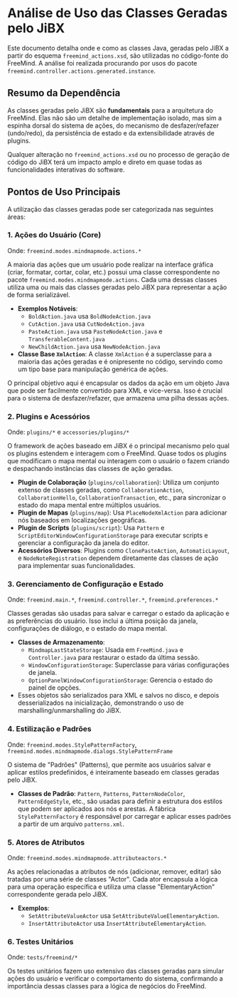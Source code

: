 # Análise de Uso das Classes Geradas pelo JiBX

Este documento detalha onde e como as classes Java, geradas pelo JiBX a partir do esquema `freemind_actions.xsd`, são utilizadas no código-fonte do FreeMind. A análise foi realizada procurando por usos do pacote `freemind.controller.actions.generated.instance`.

## Resumo da Dependência

As classes geradas pelo JiBX são **fundamentais** para a arquitetura do FreeMind. Elas não são um detalhe de implementação isolado, mas sim a espinha dorsal do sistema de ações, do mecanismo de desfazer/refazer (undo/redo), da persistência de estado e da extensibilidade através de plugins.

Qualquer alteração no `freemind_actions.xsd` ou no processo de geração de código do JiBX terá um impacto amplo e direto em quase todas as funcionalidades interativas do software.

## Pontos de Uso Principais

A utilização das classes geradas pode ser categorizada nas seguintes áreas:

### 1. Ações do Usuário (Core)

Onde: `freemind.modes.mindmapmode.actions.*`

A maioria das ações que um usuário pode realizar na interface gráfica (criar, formatar, cortar, colar, etc.) possui uma classe correspondente no pacote `freemind.modes.mindmapmode.actions`. Cada uma dessas classes utiliza uma ou mais das classes geradas pelo JiBX para representar a ação de forma serializável.

-   **Exemplos Notáveis**:
    -   `BoldAction.java` usa `BoldNodeAction.java`
    -   `CutAction.java` usa `CutNodeAction.java`
    -   `PasteAction.java` usa `PasteNodeAction.java` e `TransferableContent.java`
    -   `NewChildAction.java` usa `NewNodeAction.java`
-   **Classe Base `XmlAction`**: A classe `XmlAction` é a superclasse para a maioria das ações geradas e é onipresente no código, servindo como um tipo base para manipulação genérica de ações.

O principal objetivo aqui é encapsular os dados da ação em um objeto Java que pode ser facilmente convertido para XML e vice-versa. Isso é crucial para o sistema de desfazer/refazer, que armazena uma pilha dessas ações.

### 2. Plugins e Acessórios

Onde: `plugins/*` e `accessories/plugins/*`

O framework de ações baseado em JiBX é o principal mecanismo pelo qual os plugins estendem e interagem com o FreeMind. Quase todos os plugins que modificam o mapa mental ou interagem com o usuário o fazem criando e despachando instâncias das classes de ação geradas.

-   **Plugin de Colaboração** (`plugins/collaboration`): Utiliza um conjunto extenso de classes geradas, como `CollaborationAction`, `CollaborationHello`, `CollaborationTransaction`, etc., para sincronizar o estado do mapa mental entre múltiplos usuários.
-   **Plugin de Mapas** (`plugins/map`): Usa `PlaceNodeXmlAction` para adicionar nós baseados em localizações geográficas.
-   **Plugin de Scripts** (`plugins/script`): Usa `Pattern` e `ScriptEditorWindowConfigurationStorage` para executar scripts e gerenciar a configuração da janela do editor.
-   **Acessórios Diversos**: Plugins como `ClonePasteAction`, `AutomaticLayout`, e `NodeNoteRegistration` dependem diretamente das classes de ação para implementar suas funcionalidades.

### 3. Gerenciamento de Configuração e Estado

Onde: `freemind.main.*`, `freemind.controller.*`, `freemind.preferences.*`

Classes geradas são usadas para salvar e carregar o estado da aplicação e as preferências do usuário. Isso inclui a última posição da janela, configurações de diálogo, e o estado do mapa mental.

-   **Classes de Armazenamento**:
    -   `MindmapLastStateStorage`: Usada em `FreeMind.java` e `Controller.java` para restaurar o estado da última sessão.
    -   `WindowConfigurationStorage`: Superclasse para várias configurações de janela.
    -   `OptionPanelWindowConfigurationStorage`: Gerencia o estado do painel de opções.
-   Esses objetos são serializados para XML e salvos no disco, e depois desserializados na inicialização, demonstrando o uso de marshalling/unmarshalling do JiBX.

### 4. Estilização e Padrões

Onde: `freemind.modes.StylePatternFactory`, `freemind.modes.mindmapmode.dialogs.StylePatternFrame`

O sistema de "Padrões" (Patterns), que permite aos usuários salvar e aplicar estilos predefinidos, é inteiramente baseado em classes geradas pelo JiBX.

-   **Classes de Padrão**: `Pattern`, `Patterns`, `PatternNodeColor`, `PatternEdgeStyle`, etc., são usadas para definir a estrutura dos estilos que podem ser aplicados aos nós e arestas. A fábrica `StylePatternFactory` é responsável por carregar e aplicar esses padrões a partir de um arquivo `patterns.xml`.

### 5. Atores de Atributos

Onde: `freemind.modes.mindmapmode.attributeactors.*`

As ações relacionadas a atributos de nós (adicionar, remover, editar) são tratadas por uma série de classes "Actor". Cada ator encapsula a lógica para uma operação específica e utiliza uma classe "ElementaryAction" correspondente gerada pelo JiBX.

-   **Exemplos**:
    -   `SetAttributeValueActor` usa `SetAttributeValueElementaryAction`.
    -   `InsertAttributeActor` usa `InsertAttributeElementaryAction`.

### 6. Testes Unitários

Onde: `tests/freemind/*`

Os testes unitários fazem uso extensivo das classes geradas para simular ações do usuário e verificar o comportamento do sistema, confirmando a importância dessas classes para a lógica de negócios do FreeMind.

